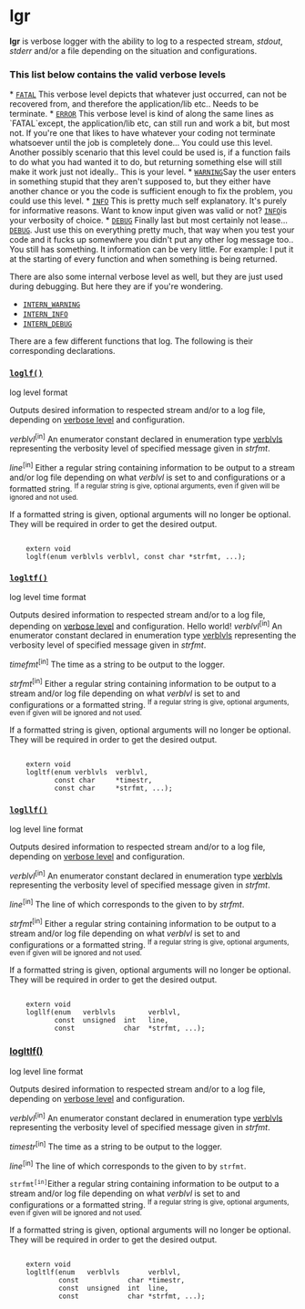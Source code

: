 <h1>lgr</h1>
<b>lgr</b> is verbose logger with the ability to log to a respected stream,
<em>stdout</em>, <em>stderr</em> and/or a file depending on the situation and
configurations.

<h3>This list below contains the valid verbose levels</h3>
* <a href=inc/lgr.h#L67><code>FATAL</code></a>  This verbose level depicts that
whatever just occurred, can not be recovered from, and therefore the
application/lib etc.. Needs to be terminate.
* <a href=inc/lgr.h#L68><code>ERROR</code></a>  This verbose level is kind of
along the same lines as `FATAL`except, the application/lib etc, can still run
and work a bit, but most not.  If you're one that likes to have whatever your
coding not terminate whatsoever until the job is completely done...  You could
use this level.  Another possibly scenario that this level could be used is, if
a function fails to do what you had wanted it to do, but returning something
else will still make it work just not ideally..  This is your level.
* <a href=inc/lgr.h#L69><code>WARNING</code></a>Say the user enters in
something stupid that they aren't supposed to, but they either have another
chance or you the code is sufficient enough to fix the problem, you could use
this level.
* <a href=inc/lgr.h#L70><code>INFO</code></a>    This is pretty much self
explanatory.  It's purely for informative reasons.  Want to know input given
was valid or not?  <a href=inc/lgr.h#L70><code>INFO</code></a>is your verbosity
of choice.
* <a href=inc/lgr.h#71><code>DEBUG</code></a>   Finally last but most
certainly not lease...  <a href=inc/lgr.h#L71><code>DEBUG</code></a>.
Just use this on everything pretty much, that way when you test your code and
it fucks up somewhere you didn't put any other log message too..  You still has
something.  It information can be very little.  For example:  I put it at the
starting of every function and when something is being returned.

There are also some internal verbose level as well, but they are just used
  during debugging.  But here they are if you're wondering.
* <a href=inc/lgr.h#L76><code>INTERN_WARNING</code></a>
* <a href=inc/lgr.h#L81><code>INTERN_INFO</code></a>
* <a href=inc/lgr.h#L86><code>INTERN_DEBUG</code></a>

There are a few different functions that log.  The following is their
corresponding declarations.

<h3><a href=inc/lgr.h#L111><code>loglf()</code></a></h3>
log level format

Outputs desired information to respected stream and/or to a log file, depending
  on <a href=inc/lgr.h#59>verbose level</a> and configuration.

<em>verblvl</em><sup>[in]</sup> An enumerator constant declared in
  enumeration type <a href=inc/lgr.h#L59>verblvls</a> representing the
  verbosity level of specified message given in <em>strfmt</em>.

<em>line</em><sup>[in]</sup>    Either a regular string containing
  information to be output to a stream and/or log file depending on what
  <em>verblvl</em> is set to and configurations or a formatted string.
  <sup>If a regular string is give, optional arguments, even if given will be
  ignored and not used.</sup>

If a formatted string is given, optional arguments will no longer be optional.
  They will be required in order to get the desired output.
<pre><code class=language-c>
    extern void
    loglf(enum verblvls verblvl, const char *strfmt, ...);
</code></pre>

<h3><a href=inc/lgr.h#L136><code>logltf()</code></a></h3>
log level time format

Outputs desired information to respected stream and/or to a log file, depending
  on <a href=inc/lgr.h#L59>verbose level</a> and configuration.
Hello world!
<em>verblvl</em><sup>[in]</sup> An enumerator constant declared in
  enumeration type <a href=inc/lgr.h#L59>verblvls</a> representing the
  verbosity level of specified message given in <em>strfmt</em>.

<em>timefmt</em><sup>[in]</sup> The time as a string to be output to the
  logger.

<em>strfmt</em><sup>[in]</sup>  Either a regular string containing
  information to be output to a stream and/or log file depending on what
  <em>verblvl</em> is set to and configurations or a formatted string.
  <sup>If a regular string is give, optional arguments, even if given will be
  ignored and not used.</sup>

If a formatted string is given, optional arguments will no longer be optional.
  They will be required in order to get the desired output.
<pre><code class=language-c>
    extern void
    logltf(enum verblvls  verblvl,
           const char     *timestr,
           const char     *strfmt, ...);
</code></pre>

<h3><a href=inc/lgr.h#L162><code>logllf()</code></a></h3>
log level line format

Outputs desired information to respected stream and/or to a log file, depending
  on <a href=inc/lgr.h#L59>verbose level</a> and configuration.

<em>verblvl</em><sup>[in]</sup> An enumerator constant declared in
  enumeration type <a href=inc/lgr.h#L59>verblvls</a> representing the
  verbosity level of specified message given in <em>strfmt</em>.

<em>line</em><sup>[in]</sup>    The line of which corresponds to the given
to by <em>strfmt</em>.

<em>strfmt</em><sup>[in]</sup>  Either a regular string containing
  information to be output to a stream and/or log file depending on what
  <em>verblvl</em> is set to and configurations or a formatted string.
  <sup>If a regular string is give, optional arguments, even if given will be
  ignored and not used.</sup>

If a formatted string is given, optional arguments will no longer be optional.
  They will be required in order to get the desired output.
<pre><code class=language-c>
    extern void
    logllf(enum   verblvls        verblvl,
           const  unsigned  int   line,
           const            char  *strfmt, ...);
</code></pre>

<h3><a href=inc/lgr.h#L191>logltlf()</a></h3>
log level line format

Outputs desired information to respected stream and/or to a log file, depending
  on <a href=inc/lgr.h#L59>verbose level</a> and configuration.

<em>verblvl</em><sup>[in]</sup> An enumerator constant declared in
  enumeration type <a href=inc/lgr.h#L59>verblvls</a> representing the
  verbosity level of specified message given in <em>strfmt</em>.

<em>timestr</em><sup>[in]</sup> The time as a string to be output to the
  logger.

<em>line</em><sup>[in]</sup>    The line of which corresponds to the given
  to by <code>strfmt</code>.

<code>strfmt<sup>[in]</sup></code>Either a regular string containing
  information to be output to a stream and/or log file depending on what
  <em>verblvl</em> is set to and configurations or a formatted string.
  <sup>If a regular string is give, optional arguments, even if given will be
  ignored and not used.</sup>

If a formatted string is given, optional arguments will no longer be optional.
  They will be required in order to get the desired output.
<pre><code class=language-c>
    extern void
    logltlf(enum   verblvls       verblvl,
            const            char *timestr,
            const  unsigned  int  line,
            const            char *strfmt, ...);
</code></pre>
